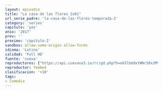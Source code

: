 ```yaml
---
layout: episodio
title: "La casa de las flores 2x01"
url_serie_padre: 'la-casa-de-las-flores-temporada-2'
category: 'series'
capitulo: 'yes'
anio: '2017'
prev: ''
proximo: 'capitulo-2'
sandbox: allow-same-origin allow-forms
idioma: 'Latino'
calidad: 'Full HD'
fuente: 'cueva'
reproductores: ["https://api.cuevana3.io/rr/gd.php?h=ek5lbm9xYWNrS0xJMVp5b21KREk0dFBLbjVkaHhkRGdrOG1jbnBpUnhhS1Z2WktXakxHcTE5aTBlcUNJektpL2xLMkpvNStxeXFpYTEybXNacGJOM2RlU3FadVkyUT09"]
reproductor: fembed
clasificacion: '+10'
tags:
- Comedia
---
```












